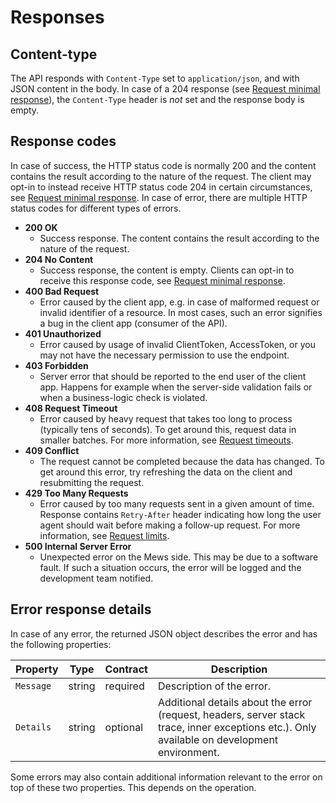 # Responses

## Content-type

The API responds with `Content-Type` set to `application/json`, and with JSON content in the body. In case of a 204 response (see [Request minimal response](requests.md#request-minimal-response)), the `Content-Type` header is _not_ set and the response body is empty. 

## Response codes

In case of success, the HTTP status code is normally 200 and the content contains the result according to the nature of the request. The client may opt-in to instead receive HTTP status code 204 in certain circumstances, see [Request minimal response](requests.md#request-minimal-response). In case of error, there are multiple HTTP status codes for different types of errors.

* **200 OK**
  * Success response. The content contains the result according to the nature of the request.
* **204 No Content**
  * Success response, the content is empty. Clients can opt-in to receive this response code, see [Request minimal response](requests.md#request-minimal-response).
* **400 Bad Request**
  * Error caused by the client app, e.g. in case of malformed request or invalid identifier of a resource. In most cases, such an error signifies a bug in the client app \(consumer of the API\).
* **401 Unauthorized**
  * Error caused by usage of invalid ClientToken, AccessToken, or you may not have the necessary permission to use the endpoint.
* **403 Forbidden**
  * Server error that should be reported to the end user of the client app. Happens for example when the server-side validation fails or when a business-logic check is violated.
* **408 Request Timeout**
  * Error caused by heavy request that takes too long to process (typically tens of seconds). To get around this, request data in smaller batches. For more information, see [Request timeouts](requests.md#request-timeouts).
* **409 Conflict**
  * The request cannot be completed because the data has changed. To get around this error, try refreshing the data on the client and resubmitting the request.
* **429 Too Many Requests**
  * Error caused by too many requests sent in a given amount of time. Response contains `Retry-After` header indicating how long the user agent should wait before making a follow-up request. For more information, see [Request limits](requests.md#request-limits).
* **500 Internal Server Error**
  * Unexpected error on the Mews side. This may be due to a software fault. If such a situation occurs, the error will be logged and the development team notified.

## Error response details

In case of any error, the returned JSON object describes the error and has the following properties:

| Property | Type | Contract | Description |
| --- | --- | --- | --- |
| `Message` | string | required | Description of the error. |
| `Details` | string | optional | Additional details about the error \(request, headers, server stack trace, inner exceptions etc.\). Only available on development environment. |

Some errors may also contain additional information relevant to the error on top of these two properties. This depends on the operation. 

